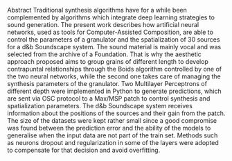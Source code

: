 Abstract
Traditional synthesis algorithms have for a while been complemented by algorithms which integrate deep learning strategies to sound generation. The present work describes how artificial neural networks, used as tools for Computer-Assisted Composition, are able to control the parameters of a granulator and the spatialization of 30 sources for a d&b Soundscape system. The sound material is mainly vocal and was selected from the archive of a Foundation. That is why the aesthetic approach proposed aims to group grains of different length to develop contrapuntal relationships through the Boids algorithm controlled by one of the two neural networks, while the second one takes care of managing the synthesis parameters of the granulator. Two Multilayer Perceptrons of different depth were implemented in Python to generate predictions, which are sent via OSC protocol to a Max/MSP patch to control synthesis and spatialization parameters. The d&b Soundscape system receives information about the positions of the sources and their gain from the patch. The size of the datasets were kept rather small since a good compromise was found between the prediction error and the ability of the models to generalise when the input data are not part of the train set. Methods such as neurons dropout and regularization in some of the layers were adopted to compensate for that decision and avoid overfitting.
